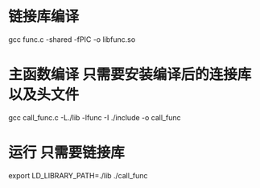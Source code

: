 
# 链接库编译
gcc func.c -shared -fPIC -o libfunc.so


# 主函数编译 只需要安装编译后的连接库以及头文件
gcc call_func.c -L./lib -lfunc -I ./include -o call_func


# 运行 只需要链接库
export LD_LIBRARY_PATH=./lib
./call_func



